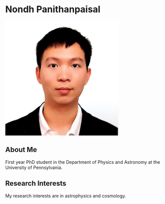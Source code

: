 
# Nondh Panithanpaisal
![](mypic.jpg)
## About Me
First year PhD student in the Department of Physics and Astronomy at the University of Pennsylvania.
## Research Interests
My research interests are in astrophysics and cosmology.
